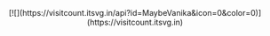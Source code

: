 <div class="header" align="center">
    [![](https://visitcount.itsvg.in/api?id=MaybeVanika&icon=0&color=0)](https://visitcount.itsvg.in)
</div>
